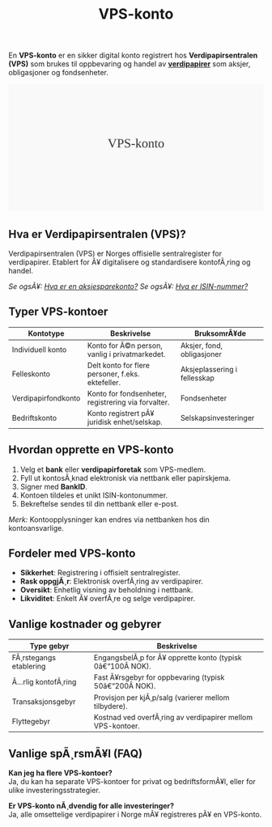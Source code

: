 ﻿---
title: "VPS-konto"
meta_title: "VPS-konto"
meta_description: 'En **VPS-konto** er en sikker digital konto registrert hos **Verdipapirsentralen (VPS)** som brukes til oppbevaring og handel av [**verdipapirer**](/blogs/regns...'
slug: vps-konto
type: blog
layout: pages/single
---

En **VPS-konto** er en sikker digital konto registrert hos **Verdipapirsentralen (VPS)** som brukes til oppbevaring og handel av [**verdipapirer**](/blogs/regnskap/hva-er-verdipapir "Hva er et Verdipapir? En komplett guide") som aksjer, obligasjoner og fondsenheter.

![VPS-konto](vps-konto-image.svg)

## Hva er Verdipapirsentralen (VPS)?

Verdipapirsentralen (VPS) er Norges offisielle sentralregister for verdipapirer. Etablert for Ã¥ digitalisere og standardisere kontofÃ¸ring og handel.

*Se ogsÃ¥: [Hva er en aksjesparekonto?](/blogs/regnskap/hva-er-aksjesparekonto "Hva er en Aksjesparekonto (ASK)? En komplett guide til skattefordeler")*
*Se ogsÃ¥: [Hva er ISIN-nummer?](/blogs/regnskap/hva-er-isin-nummer "Hva er ISIN-nummer? En guide til identifikatorer for verdipapirer")*

## Typer VPS-kontoer

| **Kontotype**           | **Beskrivelse**                                   | **BruksomrÃ¥de**                         |
|--------------------------|---------------------------------------------------|-----------------------------------------|
| Individuell konto        | Konto for Ã©n person, vanlig i privatmarkedet.     | Aksjer, fond, obligasjoner              |
| Felleskonto              | Delt konto for flere personer, f.eks. ektefeller. | Aksjeplassering i fellesskap            |
| Verdipapirfondkonto      | Konto for fondsenheter, registrering via forvalter.| Fondsenheter                            |
| Bedriftskonto            | Konto registrert pÃ¥ juridisk enhet/selskap.       | Selskapsinvesteringer                   |

## Hvordan opprette en VPS-konto

1. Velg et **bank** eller **verdipapirforetak** som VPS-medlem.
2. Fyll ut kontosÃ¸knad elektronisk via nettbank eller papirskjema.
3. Signer med **BankID**.
4. Kontoen tildeles et unikt ISIN-kontonummer.
5. Bekreftelse sendes til din nettbank eller e-post.

*Merk:* Kontoopplysninger kan endres via nettbanken hos din kontoansvarlige.

## Fordeler med VPS-konto

- **Sikkerhet**: Registrering i offisielt sentralregister.
- **Rask oppgjÃ¸r**: Elektronisk overfÃ¸ring av verdipapirer.
- **Oversikt**: Enhetlig visning av beholdning i nettbank.
- **Likviditet**: Enkelt Ã¥ overfÃ¸re og selge verdipapirer.

## Vanlige kostnader og gebyrer

| **Type gebyr**            | **Beskrivelse**                                              |
|---------------------------|--------------------------------------------------------------|
| FÃ¸rstegangs etablering    | EngangsbelÃ¸p for Ã¥ opprette konto (typisk 0â€“100Â NOK).        |
| Ã…rlig kontofÃ¸ring         | Fast Ã¥rsgebyr for oppbevaring (typisk 50â€“200Â NOK).           |
| Transaksjonsgebyr         | Provisjon per kjÃ¸p/salg (varierer mellom tilbydere).         |
| Flyttegebyr               | Kostnad ved overfÃ¸ring av verdipapirer mellom VPS-kontoer.   |

## Vanlige spÃ¸rsmÃ¥l (FAQ)

**Kan jeg ha flere VPS-kontoer?**  
Ja, du kan ha separate VPS-kontoer for privat og bedriftsformÃ¥l, eller for ulike investeringsstrategier.

**Er VPS-konto nÃ¸dvendig for alle investeringer?**  
Ja, alle omsettelige verdipapirer i Norge mÃ¥ registreres pÃ¥ en VPS-konto.
